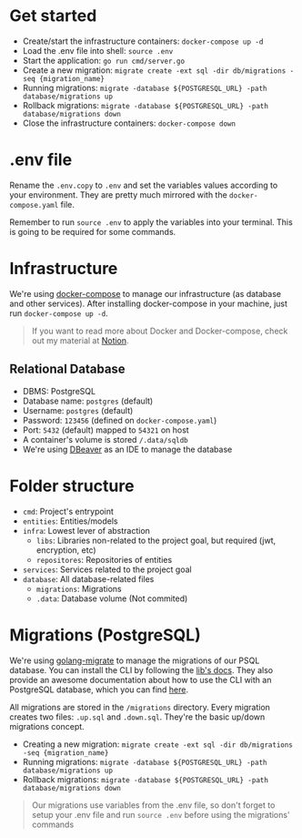 # Get started

- Create/start the infrastructure containers: `docker-compose up -d`
- Load the .env file into shell: `source .env`
- Start the application: `go run cmd/server.go`
- Create a new migration: `migrate create -ext sql -dir db/migrations -seq {migration_name}`
- Running migrations: `migrate -database ${POSTGRESQL_URL} -path database/migrations up`
- Rollback migrations: `migrate -database ${POSTGRESQL_URL} -path database/migrations down`
- Close the infrastructure containers: `docker-compose down`

# .env file

Rename the `.env.copy` to `.env` and set the variables values according to your environment. They are pretty much mirrored with the `docker-compose.yaml` file.

Remember to run `source .env` to apply the variables into your terminal. This is going to be required for some commands.

# Infrastructure

We're using [docker-compose](https://docs.docker.com/compose/) to manage our infrastructure (as database and other services). After installing docker-compose in your machine, just run `docker-compose up -d`.

> If you want to read more about Docker and Docker-compose, check out my material at [Notion](https://cloudy-marsupial-788.notion.site/CI-CD-115134e2ddeb4c5bb9273912a235dd06).

## Relational Database

- DBMS: PostgreSQL
- Database name: `postgres` (default)
- Username: `postgres` (default)
- Password: `123456` (defined on `docker-compose.yaml`)
- Port: `5432` (default) mapped to `54321` on host
- A container's volume is stored `/.data/sqldb`
- We're using [DBeaver](https://dbeaver.io/) as an IDE to manage the database

# Folder structure

- `cmd`: Project's entrypoint
- `entities`: Entities/models
- `infra`: Lowest lever of abstraction
  - `libs`: Libraries non-related to the project goal, but required (jwt, encryption, etc)
  - `repositores`: Repositories of entities
- `services`: Services related to the project goal
- `database`: All database-related files
  - `migrations`: Migrations
  - `.data`: Database volume (Not commited)

# Migrations (PostgreSQL)

We're using [golang-migrate](https://github.com/golang-migrate/migrate) to manage the migrations of our PSQL database. You can install the CLI by following the [lib's docs](https://github.com/golang-migrate/migrate/tree/master/cmd/migrate). They also provide an awesome documentation about how to use the CLI with an PostgreSQL database, which you can find [here](https://github.com/golang-migrate/migrate/blob/master/database/postgres/TUTORIAL.md).

All migrations are stored in the `/migrations` directory.
Every migration creates two files: `.up.sql` and `.down.sql`. They're the basic up/down migrations concept.

- Creating a new migration: `migrate create -ext sql -dir db/migrations -seq {migration_name}`
- Running migrations: `migrate -database ${POSTGRESQL_URL} -path database/migrations up`
- Rollback migrations: `migrate -database ${POSTGRESQL_URL} -path database/migrations down`

> Our migrations use variables from the .env file, so don't forget to setup your .env file and run `source .env` before using the migrations' commands
